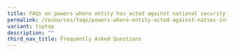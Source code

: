 ```yaml
---
title: FAQs on powers where entity has acted against national security interests
permalink: /resources/faqs/powers-where-entity-acted-against-natsec-interests/
variant: tiptap
description: ""
third_nav_title: Frequently Asked Questions
---
```

